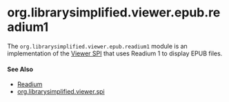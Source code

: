 org.librarysimplified.viewer.epub.readium1
===

The `org.librarysimplified.viewer.epub.readium1` module is an implementation
of the [Viewer SPI](../simplified-viewer-spi/README.md) that uses 
Readium 1 to display EPUB files.

#### See Also

* [Readium](https://www.readium.org)
* [org.librarysimplified.viewer.spi](../simplified-viewer-spi/README.md)

